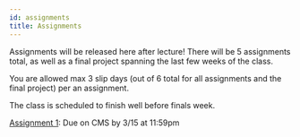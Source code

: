 ```yaml
---
id: assignments
title: Assignments
---
```


Assignments will be released here after lecture! There will be 5 assignments total,
as well as a final project spanning the last few weeks of the class.

You are allowed max 3 slip days (out of 6 total for all assignments and the final project) per an assignment.

The class is scheduled to finish well before finals week.

[Assignment 1](/docs/2023sp/assignment1): Due on CMS by 3/15 at 11:59pm
